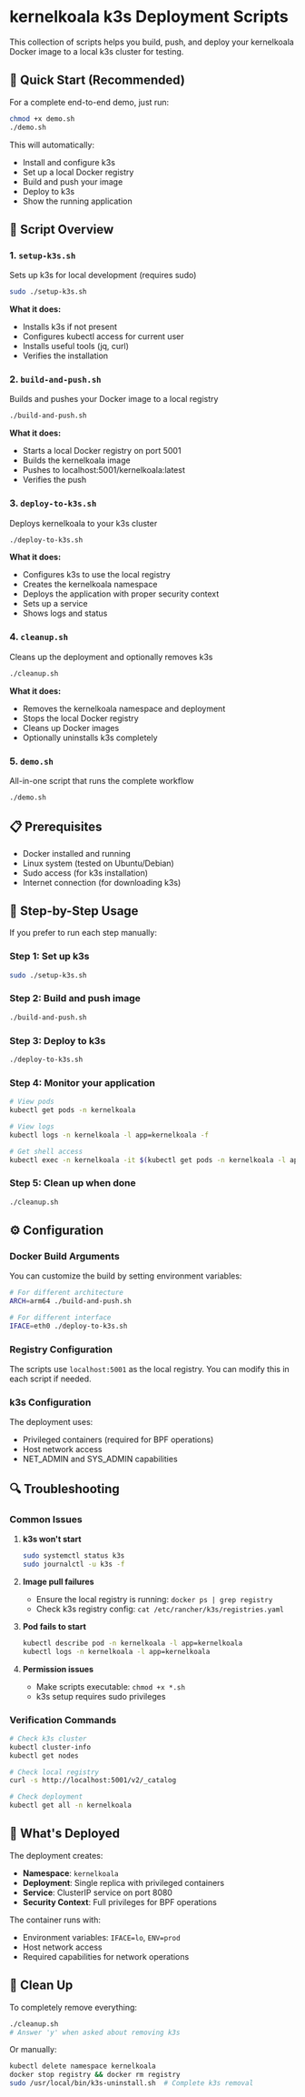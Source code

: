 # kernelkoala k3s Deployment Scripts

This collection of scripts helps you build, push, and deploy your kernelkoala Docker image to a local k3s cluster for testing.

## 🚀 Quick Start (Recommended)

For a complete end-to-end demo, just run:

```bash
chmod +x demo.sh
./demo.sh
```

This will automatically:
- Install and configure k3s
- Set up a local Docker registry
- Build and push your image
- Deploy to k3s
- Show the running application

## 📁 Script Overview

### 1. `setup-k3s.sh`
Sets up k3s for local development (requires sudo)

```bash
sudo ./setup-k3s.sh
```

**What it does:**
- Installs k3s if not present
- Configures kubectl access for current user
- Installs useful tools (jq, curl)
- Verifies the installation

### 2. `build-and-push.sh`
Builds and pushes your Docker image to a local registry

```bash
./build-and-push.sh
```

**What it does:**
- Starts a local Docker registry on port 5001
- Builds the kernelkoala image
- Pushes to localhost:5001/kernelkoala:latest
- Verifies the push

### 3. `deploy-to-k3s.sh`
Deploys kernelkoala to your k3s cluster

```bash
./deploy-to-k3s.sh
```

**What it does:**
- Configures k3s to use the local registry
- Creates the kernelkoala namespace
- Deploys the application with proper security context
- Sets up a service
- Shows logs and status

### 4. `cleanup.sh`
Cleans up the deployment and optionally removes k3s

```bash
./cleanup.sh
```

**What it does:**
- Removes the kernelkoala namespace and deployment
- Stops the local Docker registry
- Cleans up Docker images
- Optionally uninstalls k3s completely

### 5. `demo.sh`
All-in-one script that runs the complete workflow

```bash
./demo.sh
```

## 📋 Prerequisites

- Docker installed and running
- Linux system (tested on Ubuntu/Debian)
- Sudo access (for k3s installation)
- Internet connection (for downloading k3s)

## 🔧 Step-by-Step Usage

If you prefer to run each step manually:

### Step 1: Set up k3s
```bash
sudo ./setup-k3s.sh
```

### Step 2: Build and push image
```bash
./build-and-push.sh
```

### Step 3: Deploy to k3s
```bash
./deploy-to-k3s.sh
```

### Step 4: Monitor your application
```bash
# View pods
kubectl get pods -n kernelkoala

# View logs
kubectl logs -n kernelkoala -l app=kernelkoala -f

# Get shell access
kubectl exec -n kernelkoala -it $(kubectl get pods -n kernelkoala -l app=kernelkoala -o jsonpath='{.items[0].metadata.name}') -- /bin/bash
```

### Step 5: Clean up when done
```bash
./cleanup.sh
```

## ⚙️ Configuration

### Docker Build Arguments
You can customize the build by setting environment variables:

```bash
# For different architecture
ARCH=arm64 ./build-and-push.sh

# For different interface
IFACE=eth0 ./deploy-to-k3s.sh
```

### Registry Configuration
The scripts use `localhost:5001` as the local registry. You can modify this in each script if needed.

### k3s Configuration
The deployment uses:
- Privileged containers (required for BPF operations)
- Host network access
- NET_ADMIN and SYS_ADMIN capabilities

## 🔍 Troubleshooting

### Common Issues

1. **k3s won't start**
   ```bash
   sudo systemctl status k3s
   sudo journalctl -u k3s -f
   ```

2. **Image pull failures**
   - Ensure the local registry is running: `docker ps | grep registry`
   - Check k3s registry config: `cat /etc/rancher/k3s/registries.yaml`

3. **Pod fails to start**
   ```bash
   kubectl describe pod -n kernelkoala -l app=kernelkoala
   kubectl logs -n kernelkoala -l app=kernelkoala
   ```

4. **Permission issues**
   - Make scripts executable: `chmod +x *.sh`
   - k3s setup requires sudo privileges

### Verification Commands

```bash
# Check k3s cluster
kubectl cluster-info
kubectl get nodes

# Check local registry
curl -s http://localhost:5001/v2/_catalog

# Check deployment
kubectl get all -n kernelkoala
```

## 🎯 What's Deployed

The deployment creates:

- **Namespace**: `kernelkoala`
- **Deployment**: Single replica with privileged containers
- **Service**: ClusterIP service on port 8080
- **Security Context**: Full privileges for BPF operations

The container runs with:
- Environment variables: `IFACE=lo`, `ENV=prod`
- Host network access
- Required capabilities for network operations

## 🧹 Clean Up

To completely remove everything:

```bash
./cleanup.sh
# Answer 'y' when asked about removing k3s
```

Or manually:

```bash
kubectl delete namespace kernelkoala
docker stop registry && docker rm registry
sudo /usr/local/bin/k3s-uninstall.sh  # Complete k3s removal
```